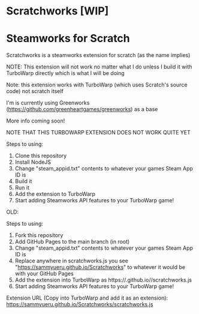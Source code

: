 # Scratchworks [WIP]
# Steamworks for Scratch
Scratchworks is a steamworks extension for scratch (as the name implies)

NOTE: This extension will not work no matter what I do unless I build it with TurboWarp directly
which is what I will be doing

Note: this extension works with TurboWarp (which uses Scratch's source code) not scratch itself

I'm is currently using Greenworks (https://github.com/greenheartgames/greenworks) as a base

More info coming soon!

NOTE THAT THIS TURBOWARP EXTENSION DOES NOT WORK QUITE YET

Steps to using:
1. Clone this repository
2. Install NodeJS
3. Change "steam_appid.txt" contents to whatever your games Steam App ID is
4. Build it
5. Run it
6. Add the extension to TurboWarp
7. Start adding Steamworks API features to your TurboWarp game!

OLD:

Steps to using:
1. Fork this repository
2. Add GitHub Pages to the main branch (in root)
3. Change "steam_appid.txt" contents to whatever your games Steam App ID is
4. Replace anywhere in scratchworks.js you see "https://sammyueru.github.io/Scratchworks" to whatever it would be with your GitHub Pages
5. Add the extension into TurboWarp as https://<your github username>.github.io/<whatever you called your repository>/scratchworks.js
6. Start adding Steamworks API features to your TurboWarp game!

Extension URL (Copy into TurboWarp and add it as an extension): https://sammyueru.github.io/Scratchworks/scratchworks.js
